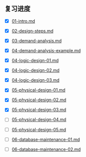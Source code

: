 ## 复习进度

+ [x] [01-intro.md](./01-intro.md)
+ [x] [02-design-steps.md](./02-design-steps.md)
+ [x] [03-demand-analysis.md](./03-demand-analysis.md)
+ [x] [04-demand-analysis-example.md](./04-demand-analysis-example.md)
+ [x] [04-logic-design-01.md](./04-logic-design-01.md)
+ [x] [04-logic-design-02.md](./04-logic-design-02.md)
+ [x] [04-logic-design-03.md](./04-logic-design-03.md)
+ [x] [05-physical-design-01.md](./05-physical-design-01.md)
+ [x] [05-physical-design-02.md](./05-physical-design-02.md)
+ [x] [05-physical-design-03.md](./05-physical-design-03.md)
+ [ ] [05-physical-design-04.md](./05-physical-design-04.md)
+ [ ] [05-physical-design-05.md](./05-physical-design-05.md)
+ [ ] [06-database-maintenance-01.md](./06-database-maintenance-01.md)
+ [ ] [06-database-maintenance-02.md](./06-database-maintenance-02.md)


